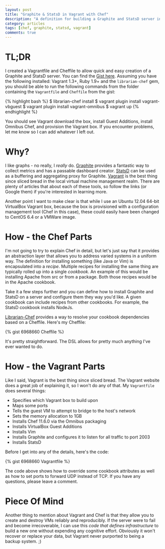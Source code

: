 ```yaml
---
layout: post
title: "Graphite & StatsD in Vagrant with Chef"
description: "A definition for building a Graphite and StatsD server in Vagrant with Chef"
category: articles
tags: [chef, graphite, statsd, vagrant]
comments: true
---
```


# TL;DR
I created a Vagrantfile and Cheffile to allow quick and easy creation of a Graphite and StatsD server.  You can find the [Gist here](https://gist.github.com/LanyonM/6968660).  Assuming you have the following installed: Vagrant 1.3+, Ruby 1.9+ and the `librarian-chef` gem, you should be able to run the following commands from the folder containing the `Vagrantfile` and `Cheffile` from the gist:

{% highlight bash %}
$ librarian-chef install
$ vagrant plugin install vagrant-vbguest
$ vagrant plugin install vagrant-omnibus
$ vagrant up
{% endhighlight %}

You should see Vagrant download the box, install Guest Additions, install Omnibus Chef, and provision the Vagrant box.  If you encounter problems, let me know so I can add whatever I left out.

# Why?
I like graphs - no really, I *really* do.  [Graphite](http://graphite.wikidot.com/) provides a fantastic way to collect metrics and has a passable dashboard creator.  [StatsD](https://github.com/etsy/statsd/) can be used as a buffering and aggregating proxy for Graphite.  [Vagrant](http://www.vagrantup.com/) is the best thing since sliced bread in the local virtual machine management realm.  There are plenty of articles that about each of these tools, so follow the links (or Google them) if you're interested in learning more.

Another point I want to make clear is that while I use an Ubuntu 12.04 64-bit VirtualBox Vagrant box, because the box is provisioned with a configuration management tool (Chef in this case), these could easily have been changed to CentOS 6.4 or a VMWare image.

# How - the Chef Parts
I'm not going to try to explain Chef in detail, but let's just say that it provides an abstraction layer that allows you to address varied systems in a uniform way.  The definition for installing something (like Java or Vim) is encapsulated into a *recipe*.  Multiple recipes for installing the same thing are typically rolled up into a single *cookbook*.  An example of this would be installing Apache from src or from a package.  Both those recipes would be in the Apache cookbook.

Take it a few steps further and you can define how to install Graphite and StatsD on a server and configure them they way you'd like.  A given cookbook can include recipes from other cookbooks.  For example, the StatsD cookbook installs NodeJs.

[Librarian-Chef](https://github.com/applicationsonline/librarian-chef) provides a way to resolve your cookbook dependencies based on a Cheffile.  Here's my Cheffile:

{% gist 6968660 Cheffile %}

It's pretty straightforward.  The DSL allows for pretty much anything I've ever wanted to do.

# How - the Vagrant Parts
Like I said, Vagrant is the best thing since sliced bread.  The Vagrant website does a great job of explaining it, so I won't do any of that.  My `Vagrantfile` does several things:

* Specifies which Vagrant box to build upon
* Maps some ports
* Tells the guest VM to attempt to bridge to the host's network
* Sets the memory allocation to 1GB
* Installs Chef 11.6.0 via the Omnibus packaging
* Installs VirtualBox Guest Additions
* Installs Vim
* Installs Graphite and configures it to listen for all traffic to port 2003
* Installs StatsD

Before I get into any of the details, here's the code:

{% gist 6968660 Vagrantfile %}

The code above shows how to override some cookbook attributes as well as how to set ports to forward UDP instead of TCP.  If you have any questions, please leave a comment.

# Piece Of Mind
Another thing to mention about Vagrant and Chef is that they allow you to create and destroy VMs reliably and reproducibly.  If the server were to fail and become irrecoverable, I can use this *code that defines infrastructure* to build a new one without expending any cognitive effort.  Obviously it won't recover or replace your data, but Vagrant never purported to being a backup system.   ;)
